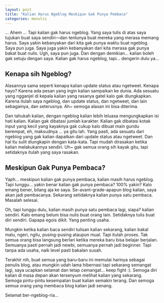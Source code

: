 ```yaml
---
layout: post
title: "Kalian Harus Ngeblog Meskipun Gak Punya Pembaca"
categories: menulis
---
```


... Ahem ... Tapi kalian gak harus ngeblog. Yang saya tulis di atas saya
tujukan buat saya sendiri―dan tentunya buat mereka yang merasa memang
harus. Saya yakin kebanyakan dari kita gak punya waktu buat ngeblog. Saya
pun juga. Saya juga yakin kebanyakan dari kita merasa gak punya bakat buat
nulis. Ugh, saya pun juga. Dan dengan demikian... kalian boleh gak setuju
dengan saya. Kalian gak harus ngeblog, tapi... dengerin dulu ya...

Kenapa sih Ngeblog?
-------------------

Alasannya sama seperti kenapa kalian update status atau ngetweet. Kenapa
hayo? Karena ada pesan yang ingin kalian sampaikan ke dunia. Ada sesuatu
yang ngganjel di kepala kalian yang rasanya gatel kalo gak diungkapkan.
Karena itulah saya ngeblog, dan update status, dan ngetweet, dan lain
sebagainya, dan seterusnya. Ah~ semoga alasan ini bisa diterima.

Dan tahukah kalian, dengan ngeblog kalian lebih leluasa mengungkapkan isi
hati kalian. Kalian gak dibatasi jumlah karakter. Kalian gak dibatasi kotak
input yang kecil yang kayaknya gak cukup kalo dibuat main gundu berempat,
eh, maksudnya ... ya gitu lah. Yang pasti, ada sesuatu dari ngeblog yang gak
kalian dapatkan dari update status atau ngetweet. Dan hal itu sulit
diungkapin dengan kata-kata. Tapi mudah dirasakan ketika kalian melakukannya
sendiri. Uh~ gak semua orang sih kayak gitu, tapi setidaknya itulah yang
saya rasakan.

Meskipun Gak Punya Pembaca?
---------------------------

Yaph... meskipun kalian gak punya pembaca, kalian masih harus ngeblog. Tapi
tunggu... yakin benar kalian gak punya pembaca? 100% yakin? Kalo emang
bener, bilang aja ke saya. Se-avant-grade-apapun blog kalian, saya akan jadi
pembacanya. Sekarang setidaknya kalian punya satu pembaca. Masalah selesai.

Oh, tapi tunggu dulu, kalian masih punya satu pembaca lagi, siapa? kalian
sendiri. Kalo emang belum bisa nulis buat orang lain. Setidaknya tulis buat
diri sendiri. Gapapa egois dikit. Yang penting usaha.

Mungkin ketika kalian baca sendiri tulisan kalian sekarang, kalian bakal
malu, ngeri, ngilu, pusing-pusing ataupun mual. Tapi itulah proses. Tak
semua orang bisa langsung berlari ketika mereka baru bisa belajar berjalan.
Semuanya pasti pernah jadi newbi, semuanya pernah jadi beginner. Tapi tanpa
ada usaha, naik level pasti bakalan susah.

Terakhir nih, buat semua yang baru-baru ini memulai harinya sebagai penulis
blog, atau mungkin udah lama hibernasi tapi sekarang semangat lagi, saya
ucapkan selamat dan tetap cemangat... keep fight :). Semoga diri kalian di
masa depan akan tersenyum melihat kalian yang sekarang. Semoga pintu-pintu
kesempatan buat kalian semakin terang. Dan semoga semua orang yang membaca
blog kalian jadi senang.

Selamat ber-ngeblog-ria...
